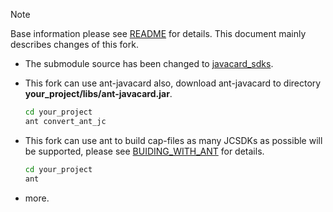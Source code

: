 >[!Note]
>Base information please see [README](README.md) for details.
>This document mainly describes changes of this fork.

- The submodule source has been changed to [javacard_sdks](git@github.com:ibaibing/javacard_sdks.git).

- This fork can use ant-javacard also, download ant-javacard to directory **your_project/libs/ant-javacard.jar**.

  ```bash
  cd your_project
  ant convert_ant_jc
  ```

- This fork can use ant to build cap-files as many JCSDKs as possible will be supported, please see [BUIDING_WITH_ANT](https://github.com/ibaibing/building-javacard-applet/blob/main/BUIDING_WITH_ANT.md) for details.

  ```bash
  cd your_project
  ant
  ```

- more.

